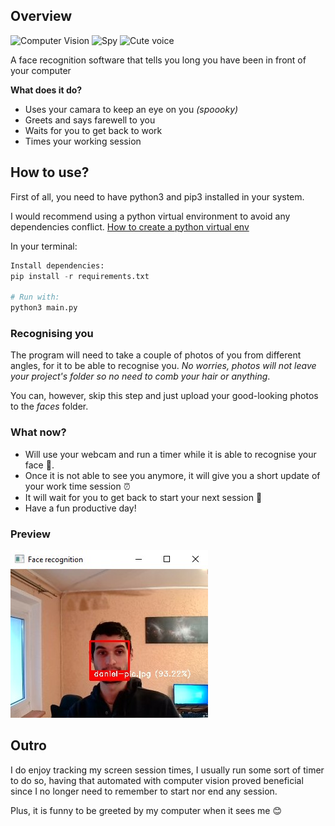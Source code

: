 ## Overview
![Computer Vision](https://img.shields.io/badge/AI-99-green)
![Spy](https://img.shields.io/badge/Spy-100-blue)
![Cute voice](https://img.shields.io/badge/Cute%20voice-35-red)

A face recognition software that tells you long you have been in front of your computer

**What does it do?**

- Uses your camara to keep an eye on you _(spoooky)_
- Greets and says farewell to you
- Waits for you to get back to work
- Times your working session

## How to use?

First of all, you need to have python3 and pip3 installed in your system.

I would recommend using a python virtual environment to avoid any dependencies conflict. [How to create a python virtual env](https://packaging.python.org/en/latest/guides/installing-using-pip-and-virtual-environments/)

In your terminal:

```python
Install dependencies:
pip install -r requirements.txt

# Run with:
python3 main.py
```

### Recognising you

The program will need to take a couple of photos of you from different angles, for it to be able to recognise you.
_No worries, photos will not leave your project's folder so no need to comb your hair or anything_.

You can, however, skip this step and just upload your good-looking photos to the _faces_ folder.

### What now?

- Will use your webcam and run a timer while it is able to recognise your face 🙋.
- Once it is not able to see you anymore, it will give you a short update of your work time session ⏰
- It will wait for you to get back to start your next session 👋
- Have a fun productive day!

### Preview
![Screenshot](https://raw.githubusercontent.com/Danielratmiroff/myblog/master/images/watchmytime/screenshot.jpg)

## Outro

I do enjoy tracking my screen session times, I usually run some sort of timer to do so, having that automated with computer vision proved beneficial since I no longer need to remember to start nor end any session.

Plus, it is funny to be greeted by my computer when it sees me 😊
